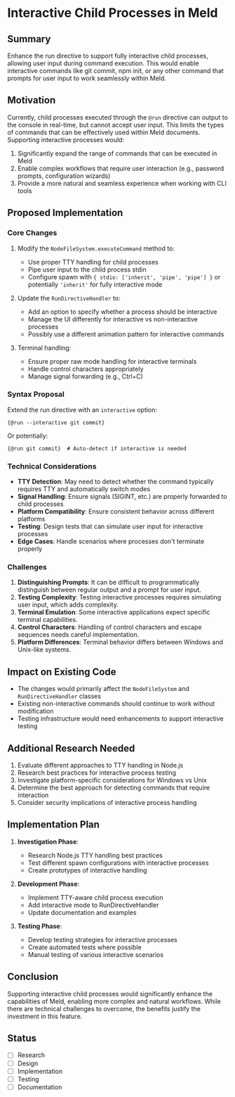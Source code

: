 # Interactive Child Processes in Meld

## Summary

Enhance the run directive to support fully interactive child processes, allowing user input during command execution. This would enable interactive commands like git commit, npm init, or any other command that prompts for user input to work seamlessly within Meld.

## Motivation

Currently, child processes executed through the `@run` directive can output to the console in real-time, but cannot accept user input. This limits the types of commands that can be effectively used within Meld documents. Supporting interactive processes would:

1. Significantly expand the range of commands that can be executed in Meld
2. Enable complex workflows that require user interaction (e.g., password prompts, configuration wizards)
3. Provide a more natural and seamless experience when working with CLI tools

## Proposed Implementation

### Core Changes

1. Modify the `NodeFileSystem.executeCommand` method to:
   - Use proper TTY handling for child processes
   - Pipe user input to the child process stdin
   - Configure spawn with `{ stdio: ['inherit', 'pipe', 'pipe'] }` or potentially `'inherit'` for fully interactive mode

2. Update the `RunDirectiveHandler` to:
   - Add an option to specify whether a process should be interactive
   - Manage the UI differently for interactive vs non-interactive processes
   - Possibly use a different animation pattern for interactive commands

3. Terminal handling:
   - Ensure proper raw mode handling for interactive terminals
   - Handle control characters appropriately
   - Manage signal forwarding (e.g., Ctrl+C)

### Syntax Proposal

Extend the run directive with an `interactive` option:

```
{@run --interactive git commit}
```

Or potentially:

```
{@run git commit}  # Auto-detect if interactive is needed
```

### Technical Considerations

- **TTY Detection**: May need to detect whether the command typically requires TTY and automatically switch modes
- **Signal Handling**: Ensure signals (SIGINT, etc.) are properly forwarded to child processes
- **Platform Compatibility**: Ensure consistent behavior across different platforms
- **Testing**: Design tests that can simulate user input for interactive processes
- **Edge Cases**: Handle scenarios where processes don't terminate properly

### Challenges

1. **Distinguishing Prompts**: It can be difficult to programmatically distinguish between regular output and a prompt for user input.
2. **Testing Complexity**: Testing interactive processes requires simulating user input, which adds complexity.
3. **Terminal Emulation**: Some interactive applications expect specific terminal capabilities.
4. **Control Characters**: Handling of control characters and escape sequences needs careful implementation.
5. **Platform Differences**: Terminal behavior differs between Windows and Unix-like systems.

## Impact on Existing Code

- The changes would primarily affect the `NodeFileSystem` and `RunDirectiveHandler` classes
- Existing non-interactive commands should continue to work without modification
- Testing infrastructure would need enhancements to support interactive testing

## Additional Research Needed

1. Evaluate different approaches to TTY handling in Node.js
2. Research best practices for interactive process testing
3. Investigate platform-specific considerations for Windows vs Unix
4. Determine the best approach for detecting commands that require interaction
5. Consider security implications of interactive process handling

## Implementation Plan

1. **Investigation Phase**:
   - Research Node.js TTY handling best practices
   - Test different spawn configurations with interactive processes
   - Create prototypes of interactive handling

2. **Development Phase**:
   - Implement TTY-aware child process execution
   - Add interactive mode to RunDirectiveHandler
   - Update documentation and examples

3. **Testing Phase**:
   - Develop testing strategies for interactive processes
   - Create automated tests where possible
   - Manual testing of various interactive scenarios

## Conclusion

Supporting interactive child processes would significantly enhance the capabilities of Meld, enabling more complex and natural workflows. While there are technical challenges to overcome, the benefits justify the investment in this feature.

## Status

- [ ] Research
- [ ] Design
- [ ] Implementation
- [ ] Testing
- [ ] Documentation 
